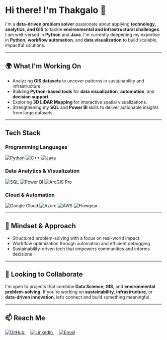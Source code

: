 # Hi there! I'm Thakgalo 👋

I'm a **data-driven problem solver** passionate about applying **technology, analytics, and GIS** to tackle **environmental and infrastructural challenges**. I am well-versed in **Python** and **Java**. I'm currently deepening my expertise in **Python**, **workflow automation**, and **data visualization** to build scalable, impactful solutions.

---

## 🌍 What I'm Working On
- Analyzing **GIS datasets** to uncover patterns in sustainability and infrastructure.
- Building **Python-based tools** for **data visualization**, **automation**, and **decision support**.
- Exploring **3D LiDAR Mapping** for interactive spatial visualizations.
- Strengthening my **SQL** and **Power BI** skills to deliver actionable insights from large datasets.

---

##  Tech Stack

### Programming Languages  
<p align="left">
  <a href="https://www.python.org/">
    <img src="https://img.icons8.com/color/48/000000/python--v1.png" alt="Python" />
  </a>
  <a href="https://isocpp.org/">
    <img src="https://img.icons8.com/color/48/000000/c-plus-plus-logo.png" alt="C++" />
  </a>
  <a href="https://www.java.com/">
    <img src="https://img.icons8.com/color/48/000000/java-coffee-cup-logo.png" alt="Java" />
  </a>
</p>

### Data Analytics & Visualization  
<p align="left">
  <img src="https://img.shields.io/badge/SQL-336791?style=for-the-badge&labelColor=336791&color=336791&logo=postgresql&logoColor=white" alt="SQL" />
  <img src="https://img.shields.io/badge/Power%20BI-F2C811?style=for-the-badge&labelColor=F2C811&color=F2C811&logo=powerbi&logoColor=black" alt="Power BI" />
  <img src="https://img.shields.io/badge/ArcGIS%20Pro-007ac2?style=for-the-badge&labelColor=007ac2&color=007ac2&logo=esri&logoColor=white" alt="ArcGIS Pro" />
</p>

### Cloud & Automation  
<p align="left">
  <img src="https://img.shields.io/badge/Google%20Cloud-4285F4?style=for-the-badge&labelColor=4285F4&color=4285F4&logo=googlecloud&logoColor=white" alt="Google Cloud" />
  <img src="https://img.shields.io/badge/Azure-0078D4?style=for-the-badge&labelColor=0078D4&color=0078D4&logo=microsoftazure&logoColor=white" alt="Azure" />
  <img src="https://img.shields.io/badge/AWS-FF9900?style=for-the-badge&labelColor=FF9900&color=FF9900&logo=amazonaws&logoColor=black" alt="AWS" />
  <img src="https://img.shields.io/badge/Flowgear-00AEEF?style=for-the-badge&labelColor=00AEEF&color=00AEEF" alt="Flowgear" />
</p>

---

## 🧠 Mindset & Approach
- Structured problem-solving with a focus on real-world impact  
- Workflow optimization through automation and efficient debugging  
- Sustainability-driven tech that empowers communities and informs decisions

---

## 🤝 Looking to Collaborate
I'm open to projects that combine **Data Science**, **GIS**, and **environmental problem-solving**. If you're working on **sustainability**, **infrastructure**, or **data-driven innovation**, let’s connect and build something meaningful.

---

## 📫 Reach Me
<p align="left"> <a href="https://github.com/THakgvLO"> <img src="https://img.icons8.com/fluency/48/github.png" alt="GitHub" /> </a>&nbsp;&nbsp;&nbsp; <a href="https://www.linkedin.com/in/thakgalo-sehlola"> <img src="https://img.icons8.com/color/48/linkedin-circled--v1.png" alt="LinkedIn" /> </a>&nbsp;&nbsp;&nbsp; <a href="mailto:slthakgalo04@gmail.com"> <img src="https://img.icons8.com/color/48/secured-letter.png" alt="Email" /> </a> </p>
